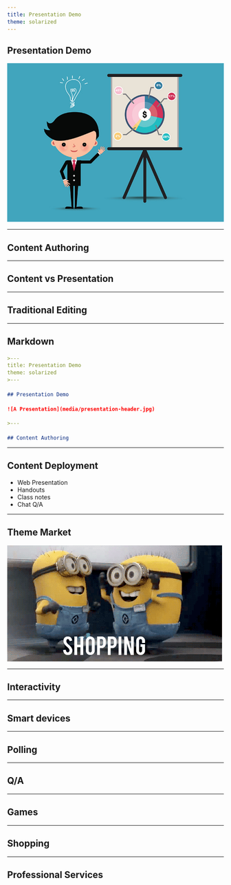 ```yaml
---
title: Presentation Demo
theme: solarized
---
```


## Presentation Demo

![A Presentation](media/presentation-header.jpg) <!-- .element: style="max-width: 400px;" -->

---

## Content Authoring

----

## Content vs Presentation

----

## Traditional Editing

----

## Markdown

```markdown
>---
title: Presentation Demo
theme: solarized
>---

## Presentation Demo

![A Presentation](media/presentation-header.jpg)

>---

## Content Authoring

```

----

## Content Deployment

* Web Presentation <!-- .element: class="fragment fade-up" -->
* Handouts <!-- .element: class="fragment fade-up" -->
* Class notes <!-- .element: class="fragment fade-up" -->
* Chat Q/A <!-- .element: class="fragment fade-up" -->

---

## Theme Market

![Minions Shopping](media/shopping.gif)

---

## Interactivity

----

## Smart devices

----

## Polling

----

## Q/A

----

## Games

----

## Shopping

---

## Professional Services